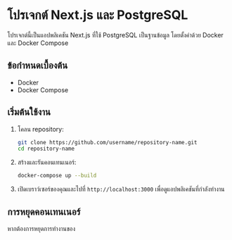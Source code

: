 # โปรเจกต์ Next.js และ PostgreSQL

โปรเจกต์นี้เป็นแอปพลิเคชัน Next.js ที่ใช้ PostgreSQL เป็นฐานข้อมูล โดยตั้งค่าด้วย Docker และ Docker Compose

## ข้อกำหนดเบื้องต้น

- Docker
- Docker Compose

## เริ่มต้นใช้งาน

1. โคลน repository:

    ```bash
    git clone https://github.com/username/repository-name.git
    cd repository-name
    ```

2. สร้างและรันคอนเทนเนอร์:

    ```bash
    docker-compose up --build
    ```

3. เปิดเบราว์เซอร์ของคุณและไปที่ `http://localhost:3000` เพื่อดูแอปพลิเคชันที่กำลังทำงาน

## การหยุดคอนเทนเนอร์

หากต้องการหยุดการทำงานของ

